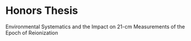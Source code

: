 # Honors Thesis

Environmental Systematics and the Impact on 21-cm Measurements of the Epoch of Reionization
